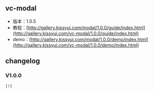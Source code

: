 ## vc-modal

* 版本：1.0.5
* 教程：[http://gallery.kissyui.com/modal/1.0.0/guide/index.html](http://gallery.kissyui.com/vc-modal/1.0.0/guide/index.html)
* demo：[http://gallery.kissyui.com/modal/1.0.0/demo/index.html](http://gallery.kissyui.com/vc-modal/1.0.0/demo/index.html)

## changelog

### V1.0.0

    [!]
